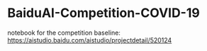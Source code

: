 # BaiduAI-Competition-COVID-19
 notebook for the competition
 baseline: https://aistudio.baidu.com/aistudio/projectdetail/520124
